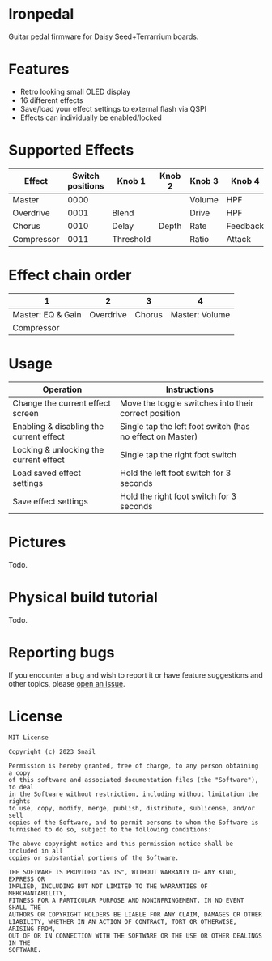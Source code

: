 # Ironpedal
Guitar pedal firmware for Daisy Seed+Terrarrium boards.

# Features
- Retro looking small OLED display
- 16 different effects
- Save/load your effect settings to external flash via QSPI
- Effects can individually be enabled/locked

# Supported Effects
| Effect     | Switch positions | Knob 1    | Knob 2 | Knob 3 | Knob 4   | Knob 5 | Knob 6  |
| ---------- | ---------------- | --------- | ------ | ------ | -------- | ------ | ------- |
| Master     | 0000             |           |        | Volume | HPF      | LPF    | Gain    |
| Overdrive  | 0001             | Blend     |        | Drive  | HPF      | LPF    | Gain    |
| Chorus     | 0010             | Delay     | Depth  | Rate   | Feedback | LPF    | Gain    |
| Compressor | 0011             | Threshold |        | Ratio  | Attack   |        | Release |

# Effect chain order
| 1                 | 2         | 3       | 4              |
| ----------------- | --------- | ------- | -------------- |
| Master: EQ & Gain | Overdrive | Chorus  | Master: Volume |
| Compressor        |           |         |                |

# Usage
| Operation                               | Instructions                                              |
| --------------------------------------- | --------------------------------------------------------- |
| Change the current effect screen        | Move the toggle switches into their correct position      |
| Enabling & disabling the current effect | Single tap the left foot switch (has no effect on Master) |
| Locking & unlocking the current effect  | Single tap the right foot switch                          |
| Load saved effect settings              | Hold the left foot switch for 3 seconds                   |
| Save effect settings                    | Hold the right foot switch for 3 seconds                  |

# Pictures
Todo.

# Physical build tutorial
Todo.

# Reporting bugs
If you encounter a bug and wish to report it or have feature suggestions and other topics, please [open an issue](https://github.com/snail23/ironpedal/issues).

# License
```
MIT License

Copyright (c) 2023 Snail

Permission is hereby granted, free of charge, to any person obtaining a copy
of this software and associated documentation files (the "Software"), to deal
in the Software without restriction, including without limitation the rights
to use, copy, modify, merge, publish, distribute, sublicense, and/or sell
copies of the Software, and to permit persons to whom the Software is
furnished to do so, subject to the following conditions:

The above copyright notice and this permission notice shall be included in all
copies or substantial portions of the Software.

THE SOFTWARE IS PROVIDED "AS IS", WITHOUT WARRANTY OF ANY KIND, EXPRESS OR
IMPLIED, INCLUDING BUT NOT LIMITED TO THE WARRANTIES OF MERCHANTABILITY,
FITNESS FOR A PARTICULAR PURPOSE AND NONINFRINGEMENT. IN NO EVENT SHALL THE
AUTHORS OR COPYRIGHT HOLDERS BE LIABLE FOR ANY CLAIM, DAMAGES OR OTHER
LIABILITY, WHETHER IN AN ACTION OF CONTRACT, TORT OR OTHERWISE, ARISING FROM,
OUT OF OR IN CONNECTION WITH THE SOFTWARE OR THE USE OR OTHER DEALINGS IN THE
SOFTWARE.
```
